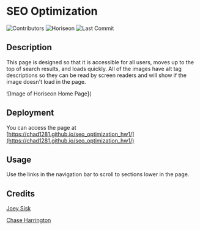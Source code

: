# SEO Optimization

![Contributors](https://img.shields.io/github/contributors/chad1281/seo_optimization_hw1)
![Horiseon](https://img.shields.io/website?down_message=offline&up_message=online&url=https%3A%2F%2Fchad1281.github.io%2Fseo_optimization_hw1%2F)
![Last Commit](https://img.shields.io/github/last-commit/chad1281/seo_optimization_hw1)

## Description

This page is designed so that it is accessible for all users, moves up to the top of search results, and loads quickly. All of the images have alt tag descriptions so they can be read by screen readers and will show if the image doesn't load in the page.

![Image of Horiseon Home Page](

## Deployment

You can access the page at [https://chad1281.github.io/seo_optimization_hw1/](https://chad1281.github.io/seo_optimization_hw1/)

## Usage

Use the links in the navigation bar to scroll to sections lower in the page.

## Credits

[Joey Sisk](https://github.com/fuddafudda)

[Chase Harrington](https://github.com/Harrichas)